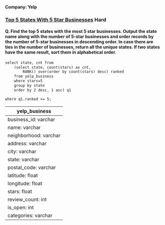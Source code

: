 #### Company: Yelp

### [Top 5 States With 5 Star Businesses](https://platform.stratascratch.com/coding/10046-top-5-states-with-5-star-businesses?code_type=1) Hard

#### Q. Find the top 5 states with the most 5 star businesses. Output the state name along with the number of 5-star businesses and order records by the number of 5-star businesses in descending order. In case there are ties in the number of businesses, return all the unique states. If two states have the same result, sort them in alphabetical order.

```diff
select state, cnt from
    (select state, count(stars) as cnt,
        RANK() over(order by count(stars) desc) ranked
    from yelp_business
    where stars=5
    group by state
    order by 2 desc, 1 asc) q1

where q1.ranked <= 5;


```

| yelp_business            |
|--------------------------|
| business_id: varchar     |
| name: varchar            |
| neighborhood: varchar    |
| address: varchar         |
| city: varchar            |
| state: varchar           |
| postal_code: varchar     |
| latitude: float          |
| longitude: float         |
| stars: float             |
| review_count: int        |
| is_open: int             |
| categories: varchar      |

